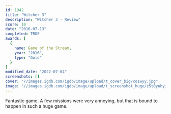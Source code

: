 ```yaml
---
id: 1942
title: "Witcher 3"
description: "Witcher 3 - Review"
score: 10
date: "2016-07-13"
completed: TRUE
awards: [
  {
    name: Game of the Stream,
    year: "2016",
    type: "Gold"
  }
]
modified_date: "2022-07-04"
screenshots: []
cover: "//images.igdb.com/igdb/image/upload/t_cover_big/co1wyy.jpg"
image: "//images.igdb.com/igdb/image/upload/t_screenshot_huge/z5t0yuhyiiui1ickwhgj.jpg"
---
```

Fantastic game. A few missions were very annoying, but that is bound to happen in such a huge game.
